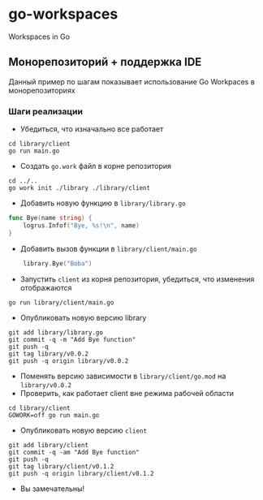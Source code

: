 # go-workspaces
Workspaces in Go

## Монорепозиторий + поддержка IDE
Данный пример по шагам показывает использование Go Workpaces в монорепозиториях

### Шаги реализации

- Убедиться, что изначально все работает
```shell
cd library/client
go run main.go
```

- Создать `go.work` файл в корне репозитория
```shell
cd ../..
go work init ./library ./library/client
```

- Добавить новую функцию в `library/library.go`
```go
func Bye(name string) {
	logrus.Infof("Bye, %s!\n", name)
}
```

- Добавить вызов функции в `library/client/main.go`
```go
	library.Bye("Boba")
```

- Запустить `client` из корня репозитория, убедиться, что изменения отображаются
```shell
go run library/client/main.go
```

- Опубликовать новую версию library
```shell
git add library/library.go
git commit -q -m "Add Bye function"
git push -q
git tag library/v0.0.2
git push -q origin library/v0.0.2
```

- Поменять версию зависимости в `library/client/go.mod` на `library/v0.0.2`
- Проверить, как работает client вне режима рабочей области
```shell
cd library/client
GOWORK=off go run main.go
```

- Опубликовать новую версию `client`
```shell
git add library/client
git commit -q -am "Add Bye function"
git push -q
git tag library/client/v0.1.2
git push -q origin library/client/v0.1.2
```

- Вы замечательны!

